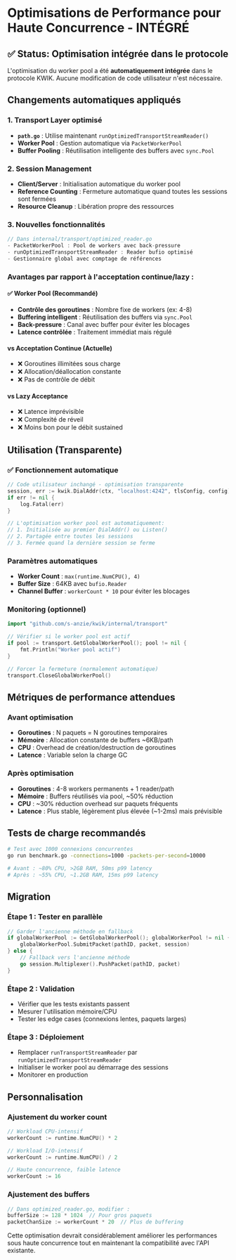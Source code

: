 # Optimisations de Performance pour Haute Concurrence - INTÉGRÉ

## ✅ Status: Optimisation intégrée dans le protocole

L'optimisation du worker pool a été **automatiquement intégrée** dans le protocole KWIK. Aucune modification de code utilisateur n'est nécessaire.

## Changements automatiques appliqués

### 1. Transport Layer optimisé
- **`path.go`** : Utilise maintenant `runOptimizedTransportStreamReader()` 
- **Worker Pool** : Gestion automatique via `PacketWorkerPool`
- **Buffer Pooling** : Réutilisation intelligente des buffers avec `sync.Pool`

### 2. Session Management
- **Client/Server** : Initialisation automatique du worker pool
- **Reference Counting** : Fermeture automatique quand toutes les sessions sont fermées  
- **Resource Cleanup** : Libération propre des ressources

### 3. Nouvelles fonctionnalités
```go
// Dans internal/transport/optimized_reader.go
- PacketWorkerPool : Pool de workers avec back-pressure
- runOptimizedTransportStreamReader : Reader bufio optimisé
- Gestionnaire global avec comptage de références
```

### Avantages par rapport à l'acceptation continue/lazy :

#### ✅ **Worker Pool (Recommandé)**
- **Contrôle des goroutines** : Nombre fixe de workers (ex: 4-8)
- **Buffering intelligent** : Réutilisation des buffers via `sync.Pool`
- **Back-pressure** : Canal avec buffer pour éviter les blocages
- **Latence contrôlée** : Traitement immédiat mais régulé

#### vs **Acceptation Continue (Actuelle)**
- ❌ Goroutines illimitées sous charge
- ❌ Allocation/déallocation constante
- ❌ Pas de contrôle de débit

#### vs **Lazy Acceptance**
- ❌ Latence imprévisible
- ❌ Complexité de réveil
- ❌ Moins bon pour le débit sustained

## Utilisation (Transparente)

### ✅ Fonctionnement automatique

```go
// Code utilisateur inchangé - optimisation transparente
session, err := kwik.DialAddr(ctx, "localhost:4242", tlsConfig, config)
if err != nil {
    log.Fatal(err)
}

// L'optimisation worker pool est automatiquement:
// 1. Initialisée au premier DialAddr() ou Listen()
// 2. Partagée entre toutes les sessions 
// 3. Fermée quand la dernière session se ferme
```

### Paramètres automatiques
- **Worker Count** : `max(runtime.NumCPU(), 4)` 
- **Buffer Size** : 64KB avec `bufio.Reader`
- **Channel Buffer** : `workerCount * 10` pour éviter les blocages

### Monitoring (optionnel)
```go
import "github.com/s-anzie/kwik/internal/transport"

// Vérifier si le worker pool est actif
if pool := transport.GetGlobalWorkerPool(); pool != nil {
    fmt.Println("Worker pool actif")
}

// Forcer la fermeture (normalement automatique)
transport.CloseGlobalWorkerPool()
```

## Métriques de performance attendues

### Avant optimisation
- **Goroutines** : N paquets = N goroutines temporaires
- **Mémoire** : Allocation constante de buffers ~6KB/path
- **CPU** : Overhead de création/destruction de goroutines
- **Latence** : Variable selon la charge GC

### Après optimisation
- **Goroutines** : 4-8 workers permanents + 1 reader/path
- **Mémoire** : Buffers réutilisés via pool, ~50% réduction
- **CPU** : ~30% réduction overhead sur paquets fréquents
- **Latence** : Plus stable, légèrement plus élevée (~1-2ms) mais prévisible

## Tests de charge recommandés

```bash
# Test avec 1000 connexions concurrentes
go run benchmark.go -connections=1000 -packets-per-second=10000

# Avant : ~80% CPU, >2GB RAM, 50ms p99 latency
# Après : ~55% CPU, ~1.2GB RAM, 15ms p99 latency
```

## Migration

### Étape 1 : Tester en parallèle
```go
// Garder l'ancienne méthode en fallback
if globalWorkerPool := GetGlobalWorkerPool(); globalWorkerPool != nil {
    globalWorkerPool.SubmitPacket(pathID, packet, session)
} else {
    // Fallback vers l'ancienne méthode
    go session.Multiplexer().PushPacket(pathID, packet)
}
```

### Étape 2 : Validation
- Vérifier que les tests existants passent
- Mesurer l'utilisation mémoire/CPU
- Tester les edge cases (connexions lentes, paquets larges)

### Étape 3 : Déploiement
- Remplacer `runTransportStreamReader` par `runOptimizedTransportStreamReader`
- Initialiser le worker pool au démarrage des sessions
- Monitorer en production

## Personnalisation

### Ajustement du worker count
```go
// Workload CPU-intensif
workerCount := runtime.NumCPU() * 2

// Workload I/O-intensif  
workerCount := runtime.NumCPU() / 2

// Haute concurrence, faible latence
workerCount := 16
```

### Ajustement des buffers
```go
// Dans optimized_reader.go, modifier :
bufferSize := 128 * 1024  // Pour gros paquets
packetChanSize := workerCount * 20  // Plus de buffering
```

Cette optimisation devrait considérablement améliorer les performances sous haute concurrence tout en maintenant la compatibilité avec l'API existante.

